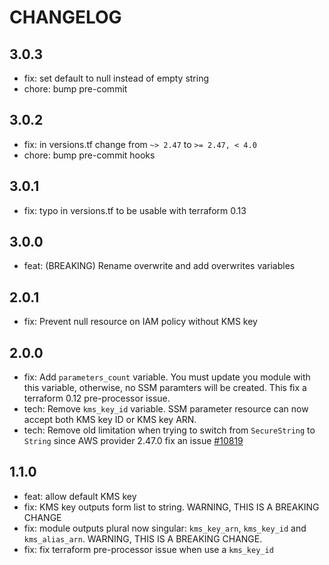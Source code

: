 # CHANGELOG

## 3.0.3
* fix: set default to null instead of empty string
* chore: bump pre-commit

## 3.0.2

* fix: in versions.tf change from `~> 2.47` to `>= 2.47, < 4.0`
* chore: bump pre-commit hooks

## 3.0.1

* fix: typo in versions.tf to be usable with terraform 0.13

## 3.0.0

* feat: (BREAKING) Rename overwrite and add overwrites variables

## 2.0.1

* fix: Prevent null resource on IAM policy without KMS key

## 2.0.0

* fix: Add `parameters_count` variable. You must update you module with this variable, otherwise, no SSM paramters will be created. This fix a terraform 0.12 pre-processor issue.
* tech: Remove `kms_key_id` variable. SSM parameter resource can now accept both KMS key ID or KMS key ARN.
* tech: Remove old limitation when trying to switch from `SecureString` to `String` since AWS provider 2.47.0 fix an issue [#10819](https://github.com/terraform-providers/terraform-provider-aws/pull/10819)

## 1.1.0

* feat: allow default KMS key
* fix: KMS key outputs form list to string. WARNING, THIS IS A BREAKING CHANGE
* fix: module outputs plural now singular: `kms_key_arn`, `kms_key_id` and `kms_alias_arn`. WARNING, THIS IS A BREAKING CHANGE.
* fix: fix terraform pre-processor issue when use a `kms_key_id`
